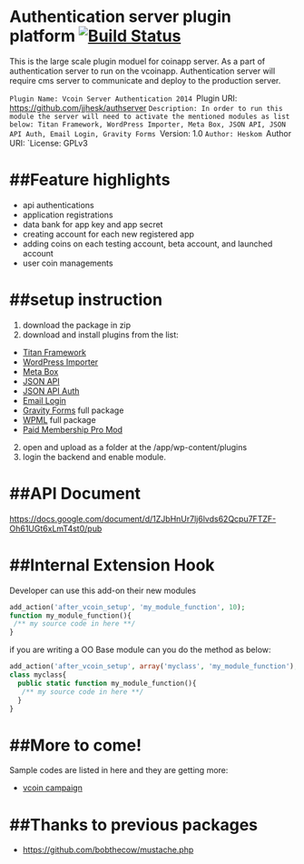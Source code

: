Authentication server plugin platform  [![Build Status](https://travis-ci.org/jjhesk/v-server-sdk-bank.svg?branch=master)](https://travis-ci.org/jjhesk/v-server-sdk-bank)
=====================================

This is the large scale plugin moduel for coinapp server. As a part of authentication server to run on the vcoinapp. Authentication server will require cms server to communicate and deploy to the production server.

`Plugin Name: Vcoin Server Authentication 2014
`Plugin URI: https://github.com/jjhesk/authserver
`Description: In order to run this module the server will need to activate the mentioned modules as list below: Titan Framework, WordPress Importer, Meta Box, JSON API, JSON API Auth, Email Login, Gravity Forms
`Version: 1.0
`Author: Heskom
`Author URI:
`License: GPLv3

##Feature highlights
=====================================
 - api authentications
 - application registrations
 - data bank for app key and app secret
 - creating account for each new registered app
 - adding coins on each testing account, beta account, and launched account
 - user coin managements

##setup instruction
=====================================
1. download the package in zip
2. download and install plugins from the list:  
 * [Titan Framework](https://github.com/gambitph/Titan-Framework)
 * [WordPress Importer](https://github.com/wp-plugins/wordpress-importer)
 * [Meta Box](https://github.com/rilwis/meta-box)
 * [JSON API](https://github.com/dphiffer/wp-json-api)
 * [JSON API Auth](https://github.com/jjhesk/json-api-auth-Wordpress)
 * [Email Login](https://github.com/wp-plugins/wp-email-login)
 * [Gravity Forms](http://www.gravityforms.com/) full package
 * [WPML](http://wpml.org/zh-hans/) full package
 * [Paid Membership Pro Mod](https://github.com/jjhesk/PaidMembershipsProMod)
2. open and upload as a folder at the /app/wp-content/plugins
3. login the backend and enable module.

##API Document
=====================================
https://docs.google.com/document/d/1ZJbHnUr7lj6lvds62Qcpu7FTZF-Oh61UGt6xLmT4st0/pub


##Internal Extension Hook
=====================================
Developer can use this add-on their new modules
```php
add_action('after_vcoin_setup', 'my_module_function', 10);
function my_module_function(){
 /** my source code in here **/
}
```

if you are writing a OO Base module can you do the method as below:

```php
add_action('after_vcoin_setup', array('myclass', 'my_module_function'), 10);
class myclass{
  public static function my_module_function(){
   /** my source code in here **/
  }
}

```

##More to come!
=====================================
Sample codes are listed in here and they are getting more:
 - [vcoin campaign](https://github.com/jjhesk/vcoin-extension-campaign)

##Thanks to previous packages
=====================================
 - https://github.com/bobthecow/mustache.php
